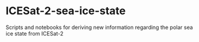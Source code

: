 # ICESat-2-sea-ice-state
Scripts and notebooks for deriving new information regarding the polar sea ice state from ICESat-2
